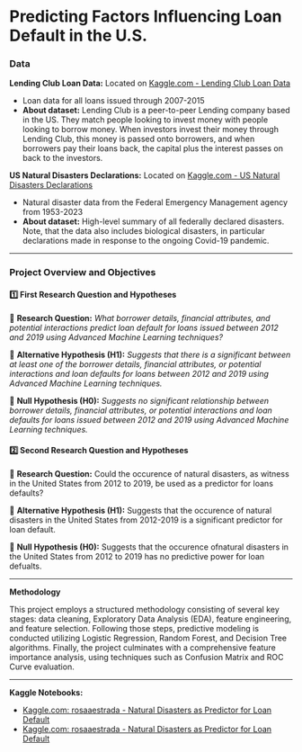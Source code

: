 # Predicting Factors Influencing Loan Default in the U.S.

### Data
**Lending Club Loan Data:** Located on [Kaggle.com - Lending Club Loan Data](https://www.kaggle.com/datasets/adarshsng/lending-club-loan-data-csv)
- Loan data for all loans issued through 2007-2015
- **About dataset:** Lending Club is a peer-to-peer Lending company based in the US. They match people looking to invest money with people looking to borrow money. When investors invest their money through Lending Club, this money is passed onto borrowers, and when borrowers pay their loans back, the capital plus the interest passes on back to the investors.

**US Natural Disasters Declarations:** Located on [Kaggle.com - US Natural Disasters Declarations](https://www.kaggle.com/datasets/headsortails/us-natural-disaster-declarations)
- Natural disaster data from the Federal Emergency Management agency from 1953-2023
- **About dataset:** High-level summary of all federally declared disasters. Note, that the data also includes biological disasters, in particular declarations made in response to the ongoing Covid-19 pandemic.

------------------------------------------------------------------------------------------------------------------------

### Project Overview and Objectives

#### 1️⃣ First Research Question and Hypotheses
🔸 **Research Question:** *What borrower details, financial attributes, and potential interactions predict loan default for loans issued between 2012 and 2019 using Advanced Machine Learning techniques?*

🔸 **Alternative Hypothesis (H1):** *Suggests that there is a significant between at least one of the borrower details, financial attributes, or potential interactions and loan defaults for loans between 2012 and 2019 using Advanced Machine Learning techniques.*

🔸 **Null Hypothesis (H0):** *Suggests no significant relationship between borrower details, financial attributes, or potential interactions and loan defaults for loans issued between 2012 and 2019 using Advanced Machine Learning techniques.*

#### 2️⃣ Second Research Question and Hypotheses
🔸 **Research Question:** Could the occurence of natural disasters, as witness in the United States from 2012 to 2019, be used as a predictor for loans defaults?

🔸 **Alternative Hypothesis (H1):** Suggests that the occurence of natural disasters in the United States from 2012-2019 is a significant predictor for loan default.

🔸 **Null Hypothesis (H0):** Suggests that the occurence ofnatural disasters in the United States from 2012 to 2019 has no predictive power for loan defualts.

------------------------------------------------------------------------------------------------------------------------
**Methodology**

This project employs a structured methodology consisting of several key stages: data cleaning, Exploratory Data Analysis (EDA), feature engineering, and feature selection. Following those steps, predictive modeling is conducted utilizing Logistic Regression, Random Forest, and Decision Tree algorithms. Finally, the project culminates with a comprehensive feature importance analysis, using techniques such as Confusion Matrix and ROC Curve evaluation.

------------------------------------------------------------------------------------------------------------------------
**Kaggle Notebooks:**
- [Kaggle.com: rosaaestrada - Natural Disasters as Predictor for Loan Default](https://www.kaggle.com/code/rosaaestrada/predicting-factors-influencing-loan-default-in-u-s)
- [Kaggle.com: rosaaestrada - Natural Disasters as Predictor for Loan Default](https://www.kaggle.com/code/rosaaestrada/natural-disasters-as-predictor-for-loan-default)
